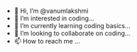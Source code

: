 - 👋 Hi, I’m @vanumlakshmi
- 👀 I’m interested in coding...
- 🌱 I’m currently learning coding basics...
- 💞️ I’m looking to collaborate on coding...
- 📫 How to reach me ...

<!---
vanumlakshmi/vanumlakshmi is a ✨ special ✨ repository because its `README.md` (this file) appears on your GitHub profile.
You can click the Preview link to take a look at your changes.
--->
